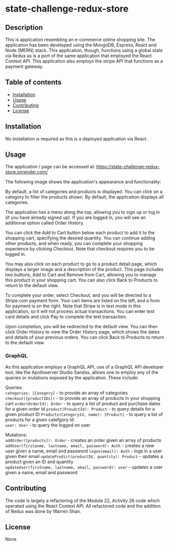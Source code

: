 # state-challenge-redux-store

## Description
This is application resembling an e-commerce online shopping site. The application has been developed using the MongoDB, Express, React and Node (MERN) stack. This application, though, functions using a global state via Redux as is a port of the same application that employed the React Context API. This application also employs the stripe API that functions as a payment gateway.

## Table of contents
  - [Installation](#installation)
  - [Usage](#usage)
  - [Contributing](#contributing)
  - [License](#license)
  
## Installation
No installation is required as this is a deployed application via React.  
  
## Usage
The application / page can be accessed at: https://state-challenge-redux-store.onrender.com/

The following image shows the application's appearance and functionality:



By default, a list of categories and products is displayed. You can click on a category to filter the products shown. By default, the application displays all categories.

The application has a menu along the top, allowing you to sign up or log in (if you have already signed up). If you are logged in, you will see an additional option called Order History.

You can click the Add to Cart button below each product to add it to the shopping cart, specifying the desired quantity. You can continue adding other products, and when ready, you can complete your shopping experience by clicking Checkout. Note that checkout requires you to be logged in.

You may also click on each product to go to a product detail page, which displays a larger image and a description of the product. This page includes two buttons, Add to Cart and Remove from Cart, allowing you to manage this product in your shopping cart. You can also click Back to Products to return to the default view.

To complete your order, select Checkout, and you will be directed to a Stripe.com payment form. Your cart items are listed on the left, and a form for payment is on the right. Note that Stripe is in test mode in this application, so it will not process actual transactions. You can enter test card details and click Pay to complete the test transaction.

Upon completion, you will be redirected to the default view. You can then click Order History to view the Order History page, which shows the dates and details of your previous orders. You can click Back to Products to return to the default view.

### GraphQL
As this application employs a GraphQL API, use of a GraphQL API developer tool, like the Apolloserver Studio Sandox, allows one to employ any of the queries or mutations exposed by the application. These include:

Queries:  
`categories: [Category]`  - to provide an array of categories  
`checkout([productIDs])`  - to provide an array of products in your shopping cart
`order(OrderId): Order` - to query a list of product and purchase dates for a given order Id
`product(ProudctId): Product`  - to query details for a given product ID
`Products(CategoryId, name): [Product]` - to query a list of products for a given catefgory Id  
`user: User` - to query the logged on user

Mutations:  
`addOrder([products]): Order`  - creates an order given an array of products 
`addUser(firstanme, lastname, email, password): Auth` - creates a new user given a name, email and password 
`logon(email): Auth` - logs in a user given their email 
`updateProdict(productId, quantity): Product`  - updates a product given an ID and quantity  
`updateUser(firstname, lastname, email, password): user`  - updates a user given a name, email and password 
 

## Contributing
The code is largely a refactoring of the Module 22, Activity 26 code which operated using the React Context API. All refactored code and the addition of Redux was done by Warren Shan.
  
## License
None